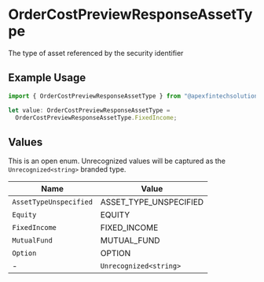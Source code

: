 # OrderCostPreviewResponseAssetType

The type of asset referenced by the security identifier

## Example Usage

```typescript
import { OrderCostPreviewResponseAssetType } from "@apexfintechsolutions/ascend-sdk/models/components";

let value: OrderCostPreviewResponseAssetType =
  OrderCostPreviewResponseAssetType.FixedIncome;
```

## Values

This is an open enum. Unrecognized values will be captured as the `Unrecognized<string>` branded type.

| Name                   | Value                  |
| ---------------------- | ---------------------- |
| `AssetTypeUnspecified` | ASSET_TYPE_UNSPECIFIED |
| `Equity`               | EQUITY                 |
| `FixedIncome`          | FIXED_INCOME           |
| `MutualFund`           | MUTUAL_FUND            |
| `Option`               | OPTION                 |
| -                      | `Unrecognized<string>` |